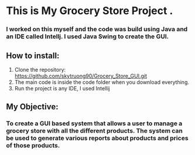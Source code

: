 # This is My Grocery Store Project . 
### I worked on this myself and the code was build using Java and an IDE called Intellj. I used Java Swing to create the GUI. 

## How to install:
1. Clone the repository: https://github.com/skytruong90/Grocery_Store_GUI.git
2. The main code is inside the code folder when you download everything.
3. Run the project is any IDE, I used Intellij

## My Objective: 
### To create a GUI based system that allows a user to manage a grocery store with all the different products. The system can be used to generate various reports about products and prices of those products.
